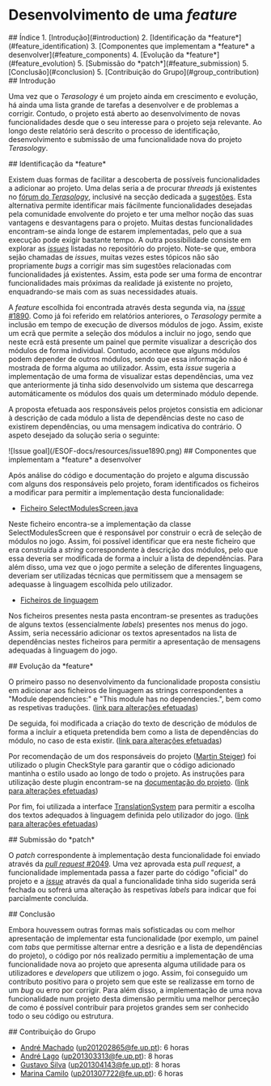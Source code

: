# Desenvolvimento de uma *feature*

<a name="index"/>
## Índice
1. [Introdução](#introduction)
2. [Identificação da *feature*](#feature_identification)
3. [Componentes que implementam a *feature* a desenvolver](#feature_components)
4. [Evolução da *feature*](#feature_evolution)
5. [Submissão do *patch*](#feature_submission)
5. [Conclusão](#conclusion)
5. [Contribuição do Grupo](#group_contribution)

<a name="introduction"/>
## Introdução

Uma vez que o *Terasology* é um projeto ainda em crescimento e evolução, há ainda uma lista grande de tarefas a desenvolver e de problemas a corrigir. Contudo, o projeto está aberto ao desenvolvimento de novas funcionalidades desde que o seu interesse para o projeto seja relevante.
Ao longo deste relatório será descrito o processo de identificação, desenvolvimento e submissão de uma funcionalidade nova do projeto *Terasology*.

<a name="feature_identification"/>
## Identificação da *feature*

Existem duas formas de facilitar a descoberta de possíveis funcionalidades a adicionar ao projeto.
Uma delas seria a de procurar *threads* já existentes no [fórum do *Terasology*](http://forum.terasology.org/forum/), inclusivé na secção dedicada a [sugestões](http://forum.terasology.org/forum/suggestions.21/). Esta alternativa permite identificar mais fácilmente funcionalidades desejadas pela comunidade envolvente do projeto e ter uma melhor noção das suas vantagens e desvantagens para o projeto. Muitas destas funcionalidades encontram-se ainda longe de estarem implementadas, pelo que a sua execução pode exigir bastante tempo.
A outra possibilidade consiste em explorar as [*issues*](https://github.com/MovingBlocks/Terasology/issues) listadas no repositório do projeto. Note-se que, embora sejão chamadas de *issues*, muitas vezes estes tópicos não são propriamente *bugs* a corrigir mas sim sugestões relacionadas com funcionalidades já existentes. Assim, esta pode ser uma forma de encontrar funcionalidades mais próximas da realidade já existente no projeto, enquadrando-se mais com as suas necessidades atuais.

A *feature* escolhida foi encontrada através desta segunda via, na [*issue* #1890](https://github.com/MovingBlocks/Terasology/issues/1890). Como já foi referido em relatórios anteriores, o *Terasology* permite a inclusão em tempo de execução de diversos módulos de jogo. Assim, existe um ecrã que permite a seleção dos módulos a incluir no jogo, sendo que neste ecrã está presente um painel que permite visualizar a descrição dos módulos de forma individual. Contudo, acontece que alguns módulos podem depender de outros módulos, sendo que essa informação não é mostrada de forma alguma ao utilizador. Assim, esta *issue* sugeria a implementação de uma forma de visualizar estas dependências, uma vez que anteriormente já tinha sido desenvolvido um sistema que descarrega automáticamente os módulos dos quais um determinado módulo depende.

A proposta efetuada aos responsáveis pelos projetos consistia em adicionar à descrição de cada módulo a lista de dependências deste no caso de existirem dependências, ou uma mensagem indicativa do contrário. O aspeto desejado da solução seria o seguinte:

<a name="issue_goal"/>
![Issue goal](/ESOF-docs/resources/issue1890.png)

<a name="feature_components"/>
## Componentes que implementam a *feature* a desenvolver

Após análise do código e documentação do projeto e alguma discussão com alguns dos responsáveis pelo projeto, foram identificados os ficheiros a modificar para permitir a implementação desta funcionalidade:

- [Ficheiro SelectModulesScreen.java](https://github.com/MovingBlocks/Terasology/blob/develop/engine/src/main/java/org/terasology/rendering/nui/layers/mainMenu/SelectModulesScreen.java)

Neste ficheiro encontra-se a implementação da classe SelectModulesScreen que é responsável por construir o ecrã de seleção de módulos no jogo. Assim, foi possível identificar que era neste ficheiro que era construída a *string* correspondente à descrição dos módulos, pelo que essa deveria ser modificada de forma a incluir a lista de dependências. Para além disso, uma vez que o jogo permite a seleção de diferentes linguagens, deveriam ser utilizadas técnicas que permitissem que a mensagem se adequasse à linguagem escolhida pelo utilizador.

- [Ficheiros de linguagem](https://github.com/MovingBlocks/Terasology/tree/develop/engine/src/main/resources/assets/i18n)

Nos ficheiros presentes nesta pasta encontram-se presentes as traduções de alguns textos (essencialmente *labels*) presentes nos menus do jogo. Assim, seria necessário adicionar os textos apresentados na lista de dependências nestes ficheiros para permitir a apresentação de mensagens adequadas à linguagem do jogo.

<a name="feature_evolution"/>
## Evolução da *feature*

O primeiro passo no desenvolvimento da funcionalidade proposta consistiu em adicionar aos ficheiros de linguagem as strings correspondentes a "Module dependencies:" e "This module has no dependencies.", bem como as respetivas traduções. ([link para alterações efetuadas](https://github.com/gtugablue/Terasology/commit/8d60a1b4caf046e3e216f89e13e35276e77c66f3))

De seguida, foi modificada a criação do texto de descrição de módulos de forma a incluir a etiqueta pretendida bem como a lista de dependências do módulo, no caso de esta existir. ([link para alterações efetuadas](https://github.com/gtugablue/Terasology/commit/be2ecd6bc2142e8d4ce2fd86ecfdadad47f56548)) 

Por recomendação de um dos responsáveis do projeto ([Martin Steiger](https://github.com/msteiger)) foi utilizado o plugin CheckStyle para garantir que o código adicionado mantinha o estilo usado ao longo de todo o projeto. As instruções para utilização deste plugin encontram-se na [documentação do projeto](https://github.com/MovingBlocks/Terasology/wiki/Checkstyle). ([link para alterações efetuadas](https://github.com/gtugablue/Terasology/commit/e1eaf76bd75c57b7927479d53d4adccd900d4b50))

Por fim, foi utilizada a interface [TranslationSystem](https://github.com/MovingBlocks/Terasology/blob/develop/engine/src/main/java/org/terasology/i18n/TranslationSystem.java) para permitir a escolha dos textos adequados à linguagem definida pelo utilizador do jogo. ([link para alterações efetuadas](https://github.com/gtugablue/Terasology/commit/4454d63bfb325f39b29eaec9f19736d7f6d73224))

<a name="feature_submission"/>
## Submissão do *patch*

O *patch* correspondente à implementação desta funcionalidade foi enviado através da [*pull request* #2049](https://github.com/MovingBlocks/Terasology/pull/2049#commits-pushed-f9aec00). Uma vez aprovada esta *pull request*, a funcionalidade implementada passa a fazer parte do código "oficial" do projeto e a [*issue*](https://github.com/MovingBlocks/Terasology/issues/1890) através da qual a funcionalidade tinha sido sugerida será fechada ou sofrerá uma alteração às respetivas *labels* para indicar que foi parcialmente concluída.

<a name="conclusion"/>
## Conclusão

Embora houvessem outras formas mais sofisticadas ou com melhor apresentação de implementar esta funcionalidade (por exemplo, um painel com *tabs* que permitisse alternar entre a desrição e a lista de dependências do projeto), o código por nós realizado permitiu a implementação de uma funcionalidade nova ao projeto que apresenta alguma utilidade para os utilizadores e *developers* que utilizem o jogo. Assim, foi conseguido um contributo positivo para o projeto sem que este se realizasse em torno de um *bug* ou erro por corrigir.
Para além disso, a implementação de uma nova funcionalidade num projeto desta dimensão permitiu uma melhor perceção de como é possível contribuir para projetos grandes sem ser conhecido todo o seu código ou estrutura.

<a name="conclusion"/>
## Contribuição do Grupo

 - [André Machado](https://github.com/andremachado94) (up201202865@fe.up.pt): 6 horas
 - [André Lago](https://github.com/andrelago13) (up201303313@fe.up.pt): 8 horas
 - [Gustavo Silva](https://github.com/gtugablue) (up201304143@fe.up.pt): 8 horas
 - [Marina Camilo](https://github.com/Aniiram) (up201307722@fe.up.pt): 6 horas
